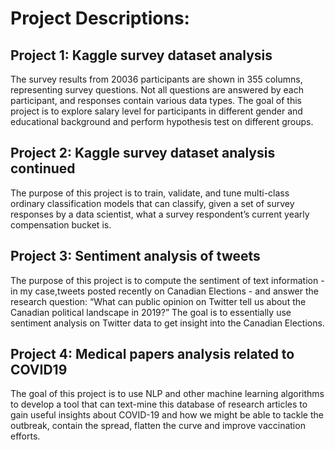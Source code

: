 # Project Descriptions:  
## Project 1: Kaggle survey dataset analysis  
The survey results from 20036 participants are shown in 355 columns, representing survey
questions. Not all questions are answered by each participant, and responses contain various data types. The goal of this project is to explore salary level for participants in
different gender and educational background and perform hypothesis test on different groups.
## Project 2: Kaggle survey dataset analysis continued  
The purpose of this project is to train, validate, and tune multi-class ordinary classification models that can classify, given a set of survey responses by a data scientist, 
what a survey respondent’s current yearly compensation bucket is. 
## Project 3: Sentiment analysis of tweets  
The purpose of this project is to compute the sentiment of text information - in my case,tweets posted recently on Canadian Elections - and answer the research question: 
“What can public opinion on Twitter tell us about the Canadian political landscape in 2019?” The goal is to essentially use sentiment analysis on Twitter data to get insight 
into the Canadian Elections. 
## Project 4: Medical papers analysis related to COVID19
The goal of this project is to use NLP and other machine learning algorithms to develop a tool that can text-mine this database of research articles to gain useful
insights about COVID-19 and how we might be able to tackle the outbreak, contain the spread, flatten the curve and improve vaccination efforts. 
